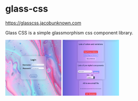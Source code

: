 # glass-css

https://glasscss.jacobunknown.com

Glass CSS is a simple glassmorphism css component library.

<img src="screenshots/demo-1.png" width="35%">
<img src="screenshots/website.png" width="35%">
